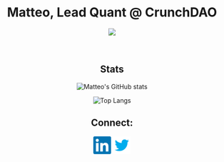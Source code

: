 <div align="center">

# Matteo, Lead Quant @ CrunchDAO

<p align="center">
  <a href="https://skillicons.dev">
    <img src="https://skillicons.dev/icons?i=atom,bash,docker,git,grafana,ipfs,julia,latex,linux,md,py,pytorch,raspberrypi,tensorflow,vscode" />
  </a>
</p>

<br>

<h2 align="center">Stats</h2>

![Matteo's GitHub stats](https://github-readme-stats-matteoettam09.vercel.app/api?username=matteoettam09&show_icons=true&theme=dark)

![Top Langs](https://github-readme-stats-matteoettam09.vercel.app/api/top-langs/?username=matteoettam09&size_weight=0.5&count_weight=0.5&layout=compact)


<h2 align="center">Connect:</h2>
<p align="center">
  <a href="https://www.linkedin.com/in/matteomanzi00seinfeldwasright/" target="blank"><img align="center"
      src="images/linkedin.png"
      height="40" width="40" /></a>
 <a href="https://twitter.com/Matteomanzi09" target="blank"><img align="center"
      src="images/twitter.png"
      height="40" width="40" /></a>
  </p>
  
</div>
